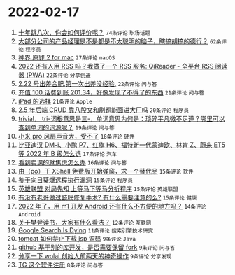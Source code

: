# 2022-02-17

1. [十年跳八次，你会如何评价呢？](https://www.v2ex.com/t/834420) `74条评论` `职场话题`
1. [大部分公司的产品经理是不是都是不太聪明的脑子，瞎搞胡搞的德行？](https://www.v2ex.com/t/834415) `62条评论` `程序员`
1. [神界 原罪 2 for mac](https://www.v2ex.com/t/834405) `27条评论` `macOS`
1. [2022 还有人用 RSS 吗？我做了一个 RSS 服务: QiReader - 全平台 RSS 阅读器 (PWA)](https://www.v2ex.com/t/834418) `22条评论` `分享创造`
1. [2.22 号出差合肥,第一次出差没经验.](https://www.v2ex.com/t/834411) `22条评论` `问与答`
1. [充值 100 话费到账 201.34，好像发现了不得了的东西](https://www.v2ex.com/t/834429) `21条评论` `问与答`
1. [iPad 的选择](https://www.v2ex.com/t/834394) `21条评论` `Apple`
1. [2.5 年后端 CRUD 靠八股文和刷题能面进大厂吗](https://www.v2ex.com/t/834447) `20条评论` `程序员`
1. [trivial， tri-词根意思是三-，单词意思为何是：琐碎平凡微不足道？哪里可以查到单词的词源呢？](https://www.v2ex.com/t/834460) `19条评论` `问与答`
1. [小米 pro 风扇声音大，受不了](https://www.v2ex.com/t/834395) `18条评论` `硬件`
1. [比亚迪汉 DM-i、小鹏 P7、红旗 H6、福特新一代蒙迪欧、林肯 Z、蔚来 ET5 等 2022 年 B 级怎么选](https://www.v2ex.com/t/834449) `17条评论` `汽车`
1. [看到卖课的就焦虑怎么办](https://www.v2ex.com/t/834424) `16条评论` `问与答`
1. [由（po）于 XShell 免费版开始弹窗，求一个替代品](https://www.v2ex.com/t/834454) `15条评论` `软件`
1. [鉴于向日葵爆远程执行漏洞](https://www.v2ex.com/t/834432) `15条评论` `程序员`
1. [英雄联盟 对局先知 上等马下等马分析程序](https://www.v2ex.com/t/834408) `15条评论` `英雄联盟`
1. [有没有老哥做过鼓膜修复手术? 有什么需要注意的么?](https://www.v2ex.com/t/834392) `15条评论` `健康`
1. [2022 年了，用 m1 开发 Android 还有什么不方便的地方吗？](https://www.v2ex.com/t/834423) `14条评论` `Android`
1. [关于樊登读书，大家有什么看法？](https://www.v2ex.com/t/834409) `12条评论` `互联网`
1. [Google Search Is Dying](https://www.v2ex.com/t/834393) `11条评论` `搜索引擎技术研究`
1. [tomcat 如何禁止下载 jsp 源码](https://www.v2ex.com/t/834469) `9条评论` `Java`
1. [github 基于别的库开发，是否需要保留 fork](https://www.v2ex.com/t/834440) `9条评论` `问与答`
1. [分享一下 wolai 创始人前两天的神奇操作](https://www.v2ex.com/t/834473) `9条评论` `分享发现`
1. [TG 这个软件注册](https://www.v2ex.com/t/834442) `8条评论` `问与答`
